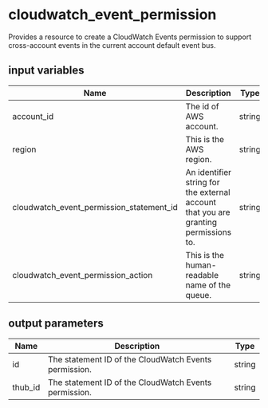 # cloudwatch_event_permission

Provides a resource to create a CloudWatch Events permission to support cross-account events in the current account default event bus.

## input variables

| Name | Description | Type | Default | Required |
|------|-------------|:----:|:-----:|:-----:|
|account_id|The id of AWS account.|string||Yes|
|region|This is the AWS region.|string|us-east-1|Yes|
|cloudwatch_event_permission_statement_id|An identifier string for the external account that you are granting permissions to.|string|account_access|No|
|cloudwatch_event_permission_action|This is the human-readable name of the queue.|string|events:PutEvents|No|

## output parameters

| Name | Description | Type |
|------|-------------|:----:|
|id|The statement ID of the CloudWatch Events permission.|string|
|thub_id|The statement ID of the CloudWatch Events permission.|string|
